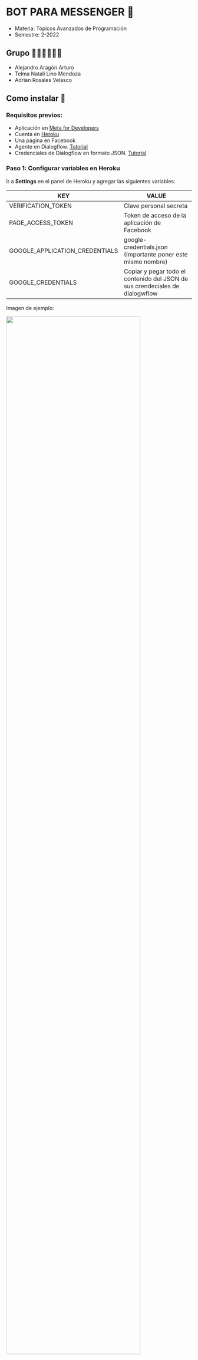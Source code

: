 # BOT PARA MESSENGER 🤖

- Materia: Tópicos Avanzados de Programación
- Semestre: 2-2022

## Grupo 👨‍💻👩‍💻👨‍💻
- Alejandro Aragón Arturo
- Telma Natali Lino Mendoza
- Adrian Rosales Velasco

## Como instalar 🚀
### Requisitos previos:
- Aplicación en [Meta for Developers](https://developers.facebook.com)
- Cuenta en [Heroku](https://dashboard.heroku.com)
- Una página en Facebook
- Agente en Dialogflow. [Tutorial](https://www.youtube.com/watch?v=IKZ6E1Ue5Q8)
- Credenciales de Dialogflow en formato JSON. [Tutorial](https://www.youtube.com/watch?v=CXF9YlKhNUU)

### Paso 1: Configurar variables en Heroku
Ir a **Settings** en el panel de Heroku y agregar las siguientes variables:

| KEY | VALUE |
| ------------- | ------------- |
| VERIFICATION_TOKEN  | Clave personal secreta  |
| PAGE_ACCESS_TOKEN  | Token de acceso de la aplicación de Facebook |
| GOOGLE_APPLICATION_CREDENTIALS | google-credentials.json (Importante poner este mismo nombre) |
| GOOGLE_CREDENTIALS| Copiar y pegar todo el contenido del JSON  de sus crendeciales de dialogwflow|
Imagen de ejemplo:

<img src="https://i.imgur.com/am0loIo.png?raw=true" width="85%"></img> 

### Paso 2: Agregar Buildpacks en Heroku
Entrar en **Add Buildpacks** en la sección **Settings** en el panel de su aplicación en Heroku.
Ingresar el enlace:
```
https://github.com/buyersight/heroku-google-application-credentials-buildpack.git
```
Por ultimo **Guardar Cambios** y deberá quedar así.

<img src="https://imgur.com/F5lzQgl.png?raw=true" width="85%"></img> 

### Paso 3: Enlazar repositorio Github con Heroku
- Hacer un fork al repositorio:
```
https://github.com/black7in/bot-topicos
```
- Entrar en **Deploy** en el panel de la aplicación de Heroku.
- En **Deployment method** seleccionar **Github**.
- Ingresar con su cuenta Github.
- Buscar el nombre del repositorio.
- Connect.

<img src="https://imgur.com/DSx2ugk.png?raw=true" width="85%"></img> 

- Seleccionar la rama **develeop**
- Puede activar **Enable Automatic Deploys** o hacerlo manual.
- **Deploy Branch**.

<img src="https://imgur.com/KshzRWX.png?raw=true" width="85%"></img> 

- Probar el bot.
